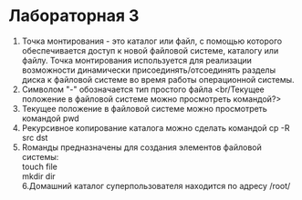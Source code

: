 # Лабораторная 3

1. Точка монтирования - это каталог или файл, с помощью которого обеспечивается доступ к новой файловой системе, каталогу или файлу. Точка монтирования используется для реализации возможности динамически присоединять/отсоединять разделы диска к файловой системе во время работы операционной системы. <br />
2. Символом "-" обозначается тип простого файла <br/Текущее положение в файловой системе можно просмотреть командой?>
3. Текущее положение в файловой системе можно просмотреть командой pwd <br />
4. Рекурсивное копирование каталога можно сделать командой cp -R src dst <br />
5. Rоманды предназначены для создания элементов файловой системы: <br/> touch file <br/>
mkdir dir <br/>
6.Домашний каталог суперпользователя находится по адресу /root/

